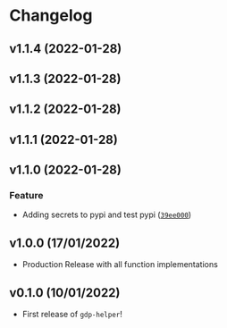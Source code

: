 # Changelog

<!--next-version-placeholder-->

## v1.1.4 (2022-01-28)


## v1.1.3 (2022-01-28)


## v1.1.2 (2022-01-28)


## v1.1.1 (2022-01-28)


## v1.1.0 (2022-01-28)
### Feature
* Adding secrets to pypi and test pypi ([`39ee000`](https://github.com/UBC-MDS/gdphelper/commit/39ee0006d9f1a42e1fb67d40332ff0d98287591c))

## v1.0.0 (17/01/2022)

- Production Release with all function implementations

## v0.1.0 (10/01/2022)

- First release of `gdp-helper`!
